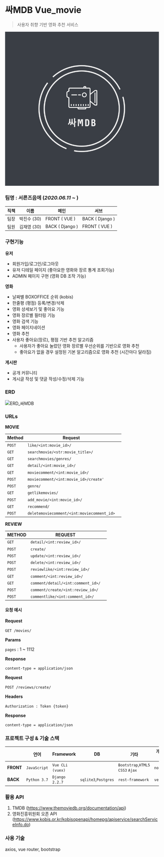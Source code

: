 # 싸MDB Vue_movie

> 사용자 취향 기반 영화 추천 서비스 

![logo](README.assets/logo.png)

### 팀명 : 서른즈음에  (*2020.06.11 ~* )

| 직책 | 이름        | 메인            | 서브            |
| ---- | ----------- | --------------- | --------------- |
| 팀장 | 박진수 (30) | FRONT ( VUE )   | BACK ( Django ) |
| 팀원 | 김재영 (30) | BACK ( Django ) | FRONT ( VUE )   |



### 구현기능

**유저**

- 회원가입/로그인/로그아웃 
- 유저 디테일 페이지 (좋아요한 영화와 장르 통계 조회가능)
- ADMIN 페이지 구현 (영화 DB 조작 가능)



**영화**

-  날짜별 BOXOFFICE 순위 (kobis)
-  한줄평 (평점) 등록/변경/삭제
-  영화 상세보기 및 좋아요 기능
- 영화 장르별 필터링 기능
- 영화 검색 기능
- 영화 페이지네이션
-  영화 추천 
  - 사용자 좋아요(장르), 평점 기반 추천 알고리즘
    - 사용자가 좋아요 눌렀던 영화 장르별 우선순위를 기반으로 영화 추천
    - 좋아요가 없을 경우 설정된 기본 알고리즘으로 영화 추천 (시간마다 달라짐)

**게시판**

- 공개 커뮤니티 
- 게시글 작성 및 댓글 작성/수정/삭제 기능





### ERD

![ERD_싸MDB](md_images/ERD_싸MDB.png)

### URLs

**MOVIE**

| Method | Request                                    |      |
| ------ | ------------------------------------------ | ---- |
| `POST` | `like/<int:movie_id>/`                     |      |
| `GET`  | `searchmovie/<str:movie_title>/`           |      |
| `GET`  | `searchmovies/genres/`                     |      |
| `GET`  | `detail/<int:movie_id>/`                   |      |
| `GET`  | `moviecomment/<int:movie_id>/`             |      |
| `POST` | `moviecomment/<int:movie_id>/create'`      |      |
| `POST` | `genre/`                                   |      |
| `GET`  | `getlikemovies/`                           |      |
| `POST` | `add_movie/<int:movie_id>/`                |      |
| `GET`  | `recommend/`                               |      |
| `POST` | `deletemoviecomment/<int:moviecomment_id>` |      |

**REVIEW**

| METHOD | REQUEST                            |      |
| ------ | ---------------------------------- | ---- |
| `GET`  | `detail/<int:review_id>/`          |      |
| `POST` | `create/`                          |      |
| `POST` | `update/<int:review_id>/`          |      |
| `POST` | `delete/<int:review_id>/`          |      |
| `POST` | `reviewlike/<int:review_id>/`      |      |
| `GET`  | `comment/<int:review_id>/`         |      |
| `GET`  | `comment/detail/<int:comment_id>/` |      |
| `POST` | `comment/create/<int:review_id>/`  |      |
| `POST` | `commentlike/<int:comment_id>/`    |      |



#### 요청 예시

**Request**

`GET /movies/`

**Params**

`pages` : 1 ~ 1112

**Response**

```
content-type = application/json
```



**Request**

`POST /reviews/create/`

**Headers**

`Authorization : Token {token}`

**Response**

```
content-type = application/json
```





### 프로젝트 구성 & 기술 스택

|           | 언어         | Framework        | DB                   | 기타                              | 개발환경  |
| --------- | ------------ | ---------------- | -------------------- | --------------------------------- | --------- |
| **FRONT** | `JavaScript` | `Vue CLi (vuex)` |                      | `Bootstrap`,`HTML5` `CSS3` `Ajax` | `node.js` |
| **BACK**  | `Python 3.7` | `Django 2.2.7`   | `sqlite3`,`Postgres` | `rest-framework`                  | `venv`    |



### 활용 API

1. TMDB (https://www.themoviedb.org/documentation/api)
2. 영화진흥위원회 오픈 API (https://www.kobis.or.kr/kobisopenapi/homepg/apiservice/searchServiceInfo.do)

### 사용 기술

axios, vue router, bootstrap

